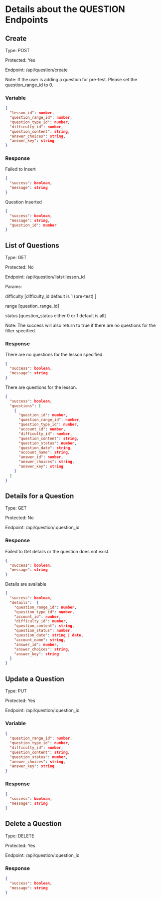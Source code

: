# Details about the QUESTION Endpoints

## Create
Type: POST

Protected: Yes

Endpoint: /api/question/create

Note: If the user is adding a question for pre-test. Please set the question_range_id to 0.

### Variable
```json
{
  "lesson_id": number,
  "question_range_id": number,
  "question_type_id": number,
  "difficulty_id": number,
  "question_content": string,
  "answer_choices": string,
  "answer_key": string
}
```

### Response
Failed to Insert
```json
{
  "success": boolean,
  "message": string
}
```

Question Inserted
```json
{
  "success": boolean,
  "message": string,
  "question_id": number
}
```

## List of Questions
Type: GET

Protected: No

Endpoint: /api/question/lists/:lesson_id

Params: 

difficulty [difficulty_id default is 1 (pre-test) ]

range [question_range_id]

status [question_status either 0 or 1 default is all]

Note: The success will also return to true if there are no questions for the filter specified.

### Response
There are no questions for the lesson specified.
```json
{
  "success": boolean,
  "message": string
}
```

There are questions for the lesson.
```json
{
  "success": boolean,
  "questions": [
    {
      "question_id": number,
      "question_range_id": number,
      "question_type_id": number,
      "account_id": number,
      "difficulty_id": number,
      "question_content": string,
      "question_status": number,
      "question_date": string,
      "account_name": string,
      "answer_id": number,
      "answer_choices": string,
      "answer_key": string
    }
  ]
}
```

## Details for a Question
Type: GET

Protected: No

Endpoint: /api/question/:question_id

### Response
Failed to Get details or the question does not exist.
```json
{
  "success": boolean,
  "message": string
}
```

Details are available
```json
{
  "success": boolean,
  "details":  {
    "question_range_id": number,
    "question_type_id": number,
    "account_id": number,
    "difficulty_id": number,
    "question_content": string,
    "question_status": number,
    "question_date": string | date,
    "account_name": string,
    "answer_id": number,
    "answer_choices": string,
    "answer_key": string
  }
}
```

## Update a Question
Type: PUT

Protected: Yes

Endpoint: /api/question/:question_id

### Variable
```json
{
  "question_range_id": number,
  "question_type_id": number,
  "difficulty_id": number,
  "question_content": string,
  "question_status": number,
  "answer_choices": string,
  "answer_key": string
}
```

### Response
```json
{
  "success": boolean,
  "message": string
}
```

## Delete a Question
Type: DELETE

Protected: Yes

Endpoint: /api/question/:question_id

### Response
```json
{
  "success": boolean,
  "message": string
}
```
